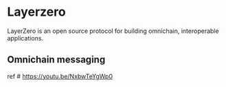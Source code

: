 # Layerzero
LayerZero is an open source protocol for building omnichain, interoperable applications.

## Omnichain messaging

ref # https://youtu.be/NxbwTeYgWp0